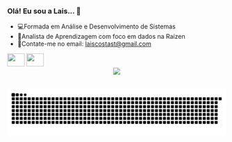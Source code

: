 ### Olá! Eu sou a Lais... 👋

- 💻Formada em Análise e Desenvolvimento de Sistemas
- 🌾Analista de Aprendizagem com foco em dados na Raízen
- 📩Contate-me no email: laiscostast@gmail.com

<div>
  <a href="https://www.linkedin.com/in/lais-costa-santos-teixeira/" target="_blank"><img  height="30" width="40"       src="https://cdn.jsdelivr.net/gh/devicons/devicon/icons/linkedin/linkedin-original.svg" target="_blank"></a> 
    <a href="https://www.instagram.com/lais.st/" target="_blank"><img height="30" width="40" src="https://cdn-icons-png.flaticon.com/512/1409/1409946.png" target="_blank"></a>
</div>

<div align="center">
  <a href="https://github.com/laisst">
 
  <img height="180em" src="https://github-readme-stats.vercel.app/api/top-langs/?username=laisst&layout=compact&langs_count=7&theme=dracula"/>
</div>
  
  ##
  
   ![Snake animation](https://github.com/laisst/laisst/blob/output/github-contribution-grid-snake.svg)
